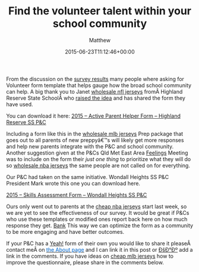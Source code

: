 ﻿---
id: 6
title: Find the volunteer talent within your school community
date: 2015-06-23T11:12:46+00:00
author: Matthew
layout: post
guid: https://pandconline.wordpress.com/?p=6
permalink: /ExecutiveMatters/find-the-volunteer-talent-within-your-school-community/
---
From the discussion on the [survey results](http://pandconline.com/2015/05/27/feedback-and-feelings/) many people where asking for Volunteer form template that helps gauge how the broad school community can help. A big thank you to Janet [wholesale nfl jerseys](http://www.cheapnfljerseysband.com) fromÂ Highland Reserve State SchoolÂ who [raised the idea](http://pandconline.com/2015/05/27/feedback-and-feelings/comment-page-1/#comment-13) and has shared the form they have used.

You can download it here: [2015 &#8211; Active Parent Helper Form &#8211; Highland Reserve SS P&C](http://ppa-public-web.azurewebsites.net/wp-content/uploads/2015/06/2015-active-parent-helper-form-highland-reserve-ss-pc.pdf)

Including a form like this in the [wholesale mlb jerseys](http://www.cincinnatibengalsjerseyspop.com) Prep package that goes out to all parents of new preppyâ€™s will likely get more responses and help new parents integrate with the P&C and school community. Another suggestion given at the P&Cs Qld Met East Area [Feelings](http://processpa.com/ExecutiveMatters/feedback-and-feelings/) Meeting was to include on the form their _just one thing_ to prioritize what they will do so [wholesale nba jerseys](http://www.cheapjerseysgest.com) the same people are not called on for everything.

Our P&C had taken on the same initiative. Wondall Heights SS P&C President Mark wrote this one you can download here.

[2015 &#8211; Skills Assessment Form &#8211; Wondall Heights SS P&C](http://ppa-public-web.azurewebsites.net/wp-content/uploads/2015/06/2015-skills-assessment-form-wondall-heights-ss-pc.docx)

Ours only went out to parents at the [cheap nba jerseys](http://www.cheapjerseysband.com) start last week, so we are yet to see the effectiveness of our survey. It would be great if P&Cs who use these templates or modified ones report back here on how much response they get. [Bank](http://www.thefirstteeomaha.org/pinnacle-bank-championship-mark-return-professional-golf-omaha/) This way we can optimize the form as a community to be more engaging and have better outcomes.

If your P&C has a [Yeah!](http://www.styleupyourlife.at/blog/2015/04/14/eau-yeah/) form of their own you would like to share it pleaseÂ contact meÂ on [<u><span style="color:#0066cc">the About page</span></u>](http://pandconline.com/about/) and I can link it in this post or [ÐšÐ°Ðº](http://for-male.ru/care/kak-vybrat-muzhskoj-shampun/) add a link in the comments. If you have ideas on [cheap mlb jerseys](http://www.cheapnfljerseyslan.com) how to improve the questionnaire, please share in the [](http://cgworkshop.org/forum/showthread.php?3363-cheap-football-jerseys&p=9711#post9711) comments below.